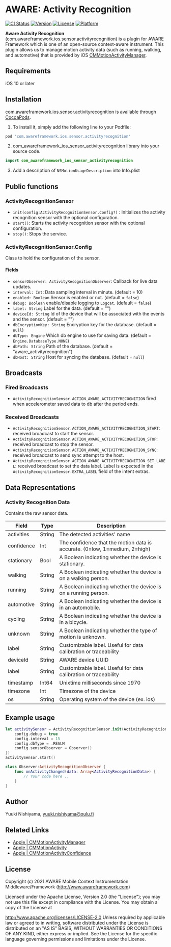 # AWARE: Activity Recognition

[![CI Status](https://img.shields.io/travis/awareframework/com.awareframework.ios.sensor.activityrecognition.svg?style=flat)](https://travis-ci.org/awareframework/com.awareframework.ios.sensor.activityrecognition)
[![Version](https://img.shields.io/cocoapods/v/com.awareframework.ios.sensor.activityrecognition.svg?style=flat)](https://cocoapods.org/pods/com.awareframework.ios.sensor.activityrecognition)
[![License](https://img.shields.io/cocoapods/l/com.awareframework.ios.sensor.activityrecognition.svg?style=flat)](https://cocoapods.org/pods/com.awareframework.ios.sensor.activityrecognition)
[![Platform](https://img.shields.io/cocoapods/p/com.awareframework.ios.sensor.activityrecognition.svg?style=flat)](https://cocoapods.org/pods/com.awareframework.ios.sensor.activityrecognition)

**Aware Activity Recognition** (com.awareframework.ios.sensor.activityrecognition) is a plugin for AWARE Framework which is one of an open-source context-aware instrument. This plugin allows us to manage motion activity data (such as running, walking, and automotive) that is provided by iOS [CMMotionActivityManager](https://developer.apple.com/documentation/coremotion/cmmotionactivitymanager).

## Requirements
iOS 10 or later

## Installation

com.awareframework.ios.sensor.activityrecognition is available through [CocoaPods](https://cocoapods.org). 

1. To install it, simply add the following line to your Podfile:
```ruby
pod 'com.awareframework.ios.sensor.activityrecognition'
```

2. com_awareframework_ios_sensor_activityrecognition  library into your source code.
```swift
import com_awareframework_ios_sensor_activityrecognition
```

3. Add a description of `NSMotionUsageDescription` into Info.plist

## Public functions

### ActivityRecognitionSensor

+ `init(config:ActivityRecognitionSensor.Config?)` : Initializes the activity recognition sensor with the optional configuration.
+ `start()`: Starts the activity recognition sensor with the optional configuration.
+ `stop()`: Stops the service.

### ActivityRecognitionSensor.Config

Class to hold the configuration of the sensor.

#### Fields

+ `sensorObserver: ActivityRecognitionObserver`: Callback for live data updates.
+ `interval: Int`: Data sampling interval in minute. (default = 10)
+ `enabled: Boolean` Sensor is enabled or not. (default = `false`)
+ `debug: Boolean` enable/disable logging to `Logcat`. (default = `false`)
+ `label: String` Label for the data. (default = "")
+ `deviceId: String` Id of the device that will be associated with the events and the sensor. (default = "")
+ `dbEncryptionKey: String` Encryption key for the database. (default = `null`)
+ `dbType: Engine` Which db engine to use for saving data. (default = `Engine.DatabaseType.NONE`)
+ `dbPath: String` Path of the database. (default = "aware_activityrecognition")
+ `dbHost: String` Host for syncing the database. (default = `null`)

## Broadcasts

### Fired Broadcasts

+ `ActivityRecognitionSensor.ACTION_AWARE_ACTIVITYRECOGNITION` fired when accelerometer saved data to db after the period ends.

### Received Broadcasts

+ `ActivityRecognitionSensor.ACTION_AWARE_ACTIVITYRECOGNITION_START`: received broadcast to start the sensor.
+ `ActivityRecognitionSensor.ACTION_AWARE_ACTIVITYRECOGNITION_STOP`: received broadcast to stop the sensor.
+ `ActivityRecognitionSensor.ACTION_AWARE_ACTIVITYRECOGNITION_SYNC`: received broadcast to send sync attempt to the host.
+ `ActivityRecognitionSensor.ACTION_AWARE_ACTIVITYRECOGNITION_SET_LABEL`: received broadcast to set the data label. Label is expected in the `ActivityRecognitionSensor.EXTRA_LABEL` field of the intent extras.

## Data Representations

### Activity Recognition Data

Contains the raw sensor data.

| Field     | Type   | Description                                                         |
| --------- | ------ | ------------------------------------------------------------------- |
| activities | String | The detected activities' name  |
| confidence | Int | The confidence that the motion data is accurate. (0=low, 1=medium, 2=high) |
| stationary | Bool | A Boolean indicating whether the device is stationary.  |
| walking | String | A Boolean indicating whether the device is on a walking person. |
| running | String | A Boolean indicating whether the device is on a running person.  |
| automotive | String | A Boolean indicating whether the device is in an automobile.  |
| cycling | String | A Boolean indicating whether the device is in a bicycle.  |
| unknown | String | A Boolean indicating whether the type of motion is unknown.  |
| label     | String | Customizable label. Useful for data calibration or traceability     |
| deviceId  | String | AWARE device UUID                                                                 |
| label     | String | Customizable label. Useful for data calibration or traceability     |
| timestamp | Int64   | Unixtime milliseconds since 1970                                          |
| timezone  | Int    | Timezone  of the device                                       |
| os        | String | Operating system of the device (ex. ios)                              |


## Example usage
```swift
let activitySensor = ActivityRecognitionSensor.init(ActivityRecognitionSensor.Config().apply{config in
    config.debug = true
    config.interval = 15
    config.dbType = .REALM
    config.sensorObserver = Observer()
})
activitySensor.start()
```

```swift
class Observer:ActivityRecognitionObserver {
    func onActivityChanged(data: Array<ActivityRecognitionData>) {
        // Your code here ..
    }
}
```

## Author

Yuuki Nishiyama, yuuki.nishiyama@oulu.fi

## Related Links
* [ Apple | CMMotionActivityManager ](https://developer.apple.com/documentation/coremotion/cmmotionactivitymanager)
* [ Apple | CMMotionActivity ](https://developer.apple.com/documentation/coremotion/cmmotionactivity)
* [ Apple | CMMotionActivityConfidence ](https://developer.apple.com/documentation/coremotion/cmmotionactivityconfidence)

## License

Copyright (c) 2021 AWARE Mobile Context Instrumentation Middleware/Framework (http://www.awareframework.com)

Licensed under the Apache License, Version 2.0 (the "License"); you may not use this file except in compliance with the License. You may obtain a copy of the License at

http://www.apache.org/licenses/LICENSE-2.0 Unless required by applicable law or agreed to in writing, software distributed under the License is distributed on an "AS IS" BASIS, WITHOUT WARRANTIES OR CONDITIONS OF ANY KIND, either express or implied. See the License for the specific language governing permissions and limitations under the License.
